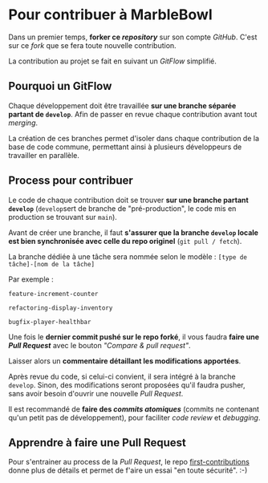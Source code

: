 # Pour contribuer à MarbleBowl

Dans un premier temps, **forker ce _repository_** sur son compte _GitHub_. C'est sur ce _fork_ que se fera toute nouvelle contribution.

La contribution au projet se fait en suivant un _GitFlow_ simplifié.

## Pourquoi un GitFlow

Chaque développement doit être travaillée **sur une branche séparée partant de `develop`**. Afin de passer en revue chaque contribution avant tout _merging_.

La création de ces branches permet d'isoler dans chaque contribution de la base de code commune, permettant ainsi à plusieurs développeurs de travailler en parallèle.

## Process pour contribuer

Le code de chaque contribution doit se trouver **sur une branche partant `develop`** (`develop`sert de branche de "pré-production", le code mis en production se trouvant sur `main`).

Avant de créer une branche, il faut **s'assurer que la branche `develop` locale est bien synchronisée avec celle du repo originel** (`git pull / fetch`).

La branche dédiée à une tâche sera nommée selon le modèle :
`[type de tâche]-[nom de la tâche]`

Par exemple :

`feature-increment-counter`

`refactoring-display-inventory`

`bugfix-player-healthbar`

Une fois le **dernier commit pushé sur le repo forké**, il vous faudra **faire une _Pull Request_** avec le bouton _"Compare & pull request"_.

Laisser alors un **commentaire détaillant les modifications apportées**.

Après revue du code, si celui-ci convient, il sera intégré à la branche `develop`. Sinon, des modifications seront proposées qu'il faudra pusher, sans avoir besoin d'ouvrir une nouvelle _Pull Request_.

Il est recommandé de **faire des _commits atomiques_** (commits ne contenant qu'un petit pas de développement), pour faciliter _code review_ et _debugging_.

## Apprendre à faire une Pull Request

Pour s'entrainer au process de la _Pull Request_, le repo [first-contributions](https://github.com/firstcontributions/first-contributions) donne plus de détails et permet de f'aire un essai "en toute sécurité". :-)
